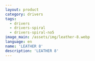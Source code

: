```yaml
---
layout: product
category: drivers
tags:
  - drivers
  - drivers-spiral
  - drivers-spiral-no5
image_main: /assets/img/leather-8.webp
language: en
name: 'LEATHER 8'
description: 'LEATHER 8'
---
```

